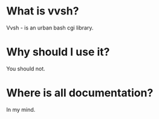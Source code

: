 What is vvsh?
=============

Vvsh - is an urban bash cgi library.

Why should I use it?
====================

You should not.

Where is all documentation?
===========================

In my mind.
